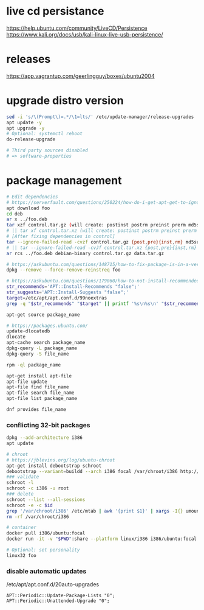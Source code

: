 # live cd persistance

https://help.ubuntu.com/community/LiveCD/Persistence
https://www.kali.org/docs/usb/kali-linux-live-usb-persistence/

# releases

https://app.vagrantup.com/geerlingguy/boxes/ubuntu2004

# upgrade distro version

```bash
sed -i 's/\(Prompt\)=.*/\1=lts/' /etc/update-manager/release-upgrades
apt update -y
apt upgrade -y
# Optional: systemctl reboot
do-release-upgrade

# Third party sources disabled
# => software-properties
```

# package management

```bash
# Edit dependencies
# https://serverfault.com/questions/250224/how-do-i-get-apt-get-to-ignore-some-dependencies
apt download foo
cd deb
ar x ../foo.deb
tar xzf control.tar.gz (will create: postinst postrm preinst prerm md5sums control)
# || tar xf control.tar.xz (will create: postinst postrm preinst prerm md5sums control)
# [After fixing dependencies in control]
tar --ignore-failed-read -cvzf control.tar.gz {post,pre}{inst,rm} md5sums control
# || tar --ignore-failed-read -cvJf control.tar.xz {post,pre}{inst,rm} md5sums control
ar rcs ../foo.deb debian-binary control.tar.gz data.tar.gz

# https://askubuntu.com/questions/148715/how-to-fix-package-is-in-a-very-bad-inconsistent-state-error
dpkg --remove --force-remove-reinstreq foo

# https://askubuntu.com/questions/179060/how-to-not-install-recommended-and-suggested-packages
str_recommends='APT::Install-Recommends "false";'
str_suggests='APT::Install-Suggests "false";'
target=/etc/apt/apt.conf.d/99noextras
grep -q "$str_recommends" "$target" || printf '%s\n%s\n' "$str_recommends" "$str_suggests" >> "$target"

apt-get source package_name

# https://packages.ubuntu.com/
update-dlocatedb
dlocate
apt-cache search package_name
dpkg-query -L package_name
dpkg-query -S file_name

rpm -ql package_name

apt-get install apt-file
apt-file update
apt-file find file_name
apt-file search file_name
apt-file list package_name

dnf provides file_name
```

### conflicting 32-bit packages

```bash
dpkg --add-architecture i386
apt update

# chroot
# https://jblevins.org/log/ubuntu-chroot
apt-get install debootstrap schroot
debootstrap --variant=buildd --arch i386 focal /var/chroot/i386 http://archive.ubuntu.com/ubuntu/
### validate
schroot -l
schroot -c i386 -u root
### delete
schroot --list --all-sessions
schroot -e -c $id
grep '/var/chroot/i386' /etc/mtab | awk '{print $1}' | xargs -I{} umount {}
rm -rf /var/chroot/i386

# container
docker pull i386/ubuntu:focal
docker run -it -v "$PWD":share --platform linux/i386 i386/ubuntu:focal bash

# Optional: set personality
linux32 foo
```

### disable automatic updates

/etc/apt/apt.conf.d/20auto-upgrades

```
APT::Periodic::Update-Package-Lists "0";
APT::Periodic::Unattended-Upgrade "0";
```
